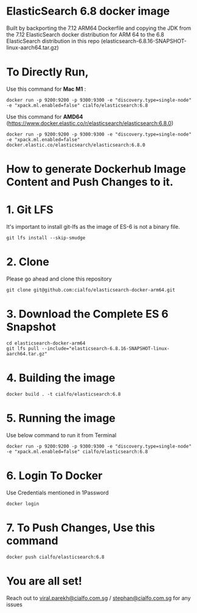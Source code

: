 # ElasticSearch 6.8 docker image

Built by backporting the 7.12 ARM64 Dockerfile and copying the JDK from the 7.12 ElasticSearch docker distribution for ARM 64 to the 6.8 ElasticSearch distribution in this repo (elasticsearch-6.8.16-SNAPSHOT-linux-aarch64.tar.gz)

# To Directly Run,
Use this command for <b>Mac M1</b> :
```
docker run -p 9200:9200 -p 9300:9300 -e "discovery.type=single-node"  -e "xpack.ml.enabled=false" cialfo/elasticsearch:6.8
```
Use this command for <b>AMD64</b> (https://www.docker.elastic.co/r/elasticsearch/elasticsearch:6.8.0)
```
docker run -p 9200:9200 -p 9300:9300 -e "discovery.type=single-node"  -e "xpack.ml.enabled=false" docker.elastic.co/elasticsearch/elasticsearch:6.8.0
```


# How to generate Dockerhub Image Content and Push Changes to it.

# 1. Git LFS
It's important to install git-lfs as the image of ES-6 is not a binary file.
```
git lfs install --skip-smudge
```

# 2. Clone
Please go ahead and clone this repository
```
git clone git@github.com:cialfo/elasticsearch-docker-arm64.git
```

# 3. Download the Complete ES 6 Snapshot
```
cd elasticsearch-docker-arm64
git lfs pull --include="elasticsearch-6.8.16-SNAPSHOT-linux-aarch64.tar.gz"
```

# 4. Building the image
```
docker build . -t cialfo/elasticsearch:6.8
```

# 5. Running the image
Use below command to run it from Terminal

```
docker run -p 9200:9200 -p 9300:9300 -e "discovery.type=single-node"  -e "xpack.ml.enabled=false" cialfo/elasticsearch:6.8
```

# 6. Login To Docker
Use Credentials mentioned in 1Password
```
docker login
```

# 7. To Push Changes, Use this command
```
docker push cialfo/elasticsearch:6.8
```

# You are all set!
Reach out to viral.parekh@cialfo.com.sg / stephan@cialfo.com.sg for any issues
